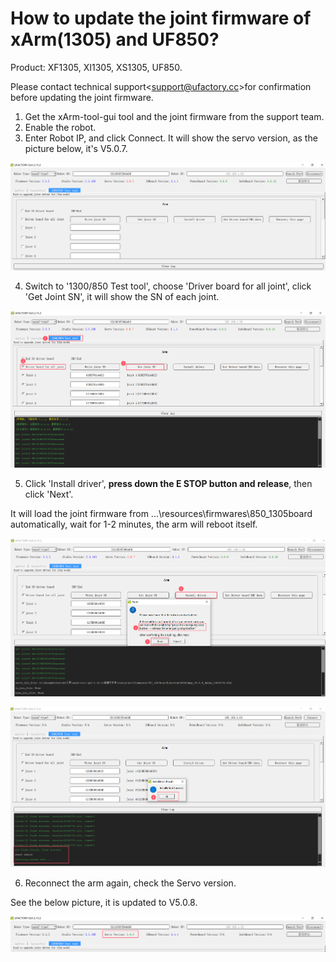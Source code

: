 # How to update the joint firmware of xArm(1305) and UF850?

Product: XF1305, XI1305, XS1305, UF850.


Please contact technical support<[support@ufactory.cc](mailto:support@ufactory.cc)>for confirmation before updating the joint firmware.


1. Get the xArm-tool-gui tool and the joint firmware from the support team.
2. Enable the robot.
3. Enter Robot IP, and click Connect. It will show the servo version, as the picture below, it's V5.0.7.

![](../assets/image(2).png)

4. Switch to '1300/850 Test tool', choose 'Driver board for all joint', click 'Get Joint SN', it will show the SN of each joint.

![](../assets/image(1)(1).png)

5. Click 'Install driver', **press down the E STOP button and release**, then click 'Next'.

It will load the joint firmware from ...\resources\firmwares\850\_1305board automatically,  wait for 1-2 minutes, the arm will reboot itself.

![](../assets/image(2)(1).png)

![](../assets/image(3).png)

6. Reconnect the arm again, check the Servo version.

See the below picture, it is updated to V5.0.8.

![](../assets/image(4).png)
